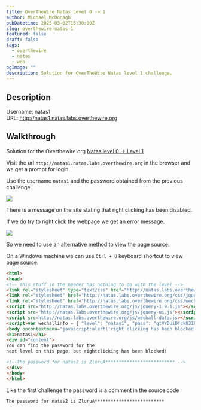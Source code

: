 ```yaml
---
title: OverTheWire Natas Level 0 -> 1
author: Michael McDonagh
pubDatetime: 2025-03-02T15:30:00Z
slug: overthewire-natas-1
featured: false
draft: false
tags:
  - overthewire
  - natas
  - web
ogImage: ""
description: Solution for OverTheWire Natas level 1 challenge.
---
```


## Description  

Username: natas1  
URL:      <http://natas1.natas.labs.overthewire.org>

## Walkthrough

Solution for the Overthewire.org [Natas level 0 -> Level 1](https://overthewire.org/wargames/natas/natas1.html)

Visit the url `http://natas1.natas.labs.overthewire.org` in the browser and we get a prompt for login.

Use the username `natas1` and the password obtained from the previous challenge.

![](@assets/images/overthewire/natas/natas01_home_page.png)

There is a message on the site stating that right clicking has been disabled. 

If we do try to right click the webpage we get an error message.

![](@assets/images/overthewire/natas/natas01_rightClick.png)

So we need to use an alternative method to view the page source.

On a Windows machine we can use `Ctrl + U` keyboard shortcut to view page source.

```html
<html>
<head>
<!-- This stuff in the header has nothing to do with the level -->
<link rel="stylesheet" type="text/css" href="http://natas.labs.overthewire.org/css/level.css">
<link rel="stylesheet" href="http://natas.labs.overthewire.org/css/jquery-ui.css" />
<link rel="stylesheet" href="http://natas.labs.overthewire.org/css/wechall.css" />
<script src="http://natas.labs.overthewire.org/js/jquery-1.9.1.js"></script>
<script src="http://natas.labs.overthewire.org/js/jquery-ui.js"></script>
<script src=http://natas.labs.overthewire.org/js/wechall-data.js></script><script src="http://natas.labs.overthewire.org/js/wechall.js"></script>
<script>var wechallinfo = { "level": "natas1", "pass": "gtVrDuiDfck831PqWsLEZy5gyDz1clto" };</script></head>
<body oncontextmenu="javascript:alert('right clicking has been blocked!');return false;">
<h1>natas1</h1>
<div id="content">
You can find the password for the
next level on this page, but rightclicking has been blocked!

<!--The password for natas2 is ZluruA************************** -->
</div>
</body>
</html>
```

Like the first challenge the password is a comment in the source code

```text
The password for natas2 is ZluruA**************************
```

